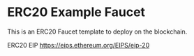 # ERC20 Example Faucet

This is an ERC20 Faucet template to deploy on the blockchain.  

ERC20 EIP https://eips.ethereum.org/EIPS/eip-20
